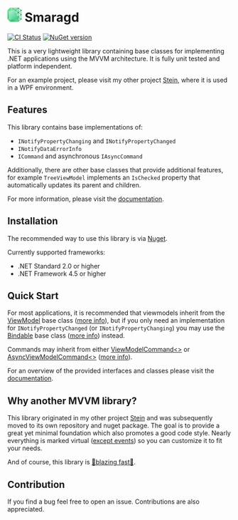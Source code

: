 # ![Icon](./resources/icon-32x32.png) Smaragd

[![CI Status](https://github.com/nkristek/Smaragd/workflows/CI/badge.svg)](https://github.com/nkristek/Smaragd/actions)
[![NuGet version](https://img.shields.io/nuget/v/NKristek.Smaragd.svg)](https://www.nuget.org/packages/NKristek.Smaragd/)

This is a very lightweight library containing base classes for implementing .NET applications using the MVVM architecture.
It is fully unit tested and platform independent.

For an example project, please visit my other project [Stein](https://github.com/nkristek/Stein), where it is used in a WPF environment.

## Features

This library contains base implementations of:
- `INotifyPropertyChanging` and `INotifyPropertyChanged`
- `INotifyDataErrorInfo`
- `ICommand` and asynchronous `IAsyncCommand`

Additionally, there are other base classes that provide additional features, for example `TreeViewModel` implements an `IsChecked` property that automatically updates its parent and children.

For more information, please visit the [documentation](https://github.com/nkristek/Smaragd/wiki).

## Installation

The recommended way to use this library is via [Nuget](https://www.nuget.org/packages/NKristek.Smaragd/).

Currently supported frameworks:
- .NET Standard 2.0 or higher
- .NET Framework 4.5 or higher

## Quick Start

For most applications, it is recommended that viewmodels inherit from the [ViewModel](https://github.com/nkristek/Smaragd/blob/master/src/Smaragd/ViewModels/ViewModel.cs) base class ([more info](https://github.com/nkristek/Smaragd/wiki/ViewModel)), but if you only need an implementation for `INotifyPropertyChanged` (or `INotifyPropertyChanging`) you may use the [Bindable](https://github.com/nkristek/Smaragd/blob/master/src/Smaragd/ViewModels/Bindable.cs) base class ([more info](https://github.com/nkristek/Smaragd/wiki/Bindable)) instead. 

Commands may inherit from either [ViewModelCommand<>](https://github.com/nkristek/Smaragd/blob/master/src/Smaragd/Commands/ViewModelCommand.cs) or [AsyncViewModelCommand<>](https://github.com/nkristek/Smaragd/blob/master/src/Smaragd/Commands/AsyncViewModelCommand.cs) ([more info](https://github.com/nkristek/Smaragd/wiki/Commands)).

For an overview of the provided interfaces and classes please visit the [documentation](https://github.com/nkristek/Smaragd/wiki/Home#Overview).

## Why another MVVM library?

This library originated in my other project [Stein](https://github.com/nkristek/Stein) and was subsequently moved to its own repository and nuget package. The goal is to provide a great yet minimal foundation which also promotes a good code style. Nearly everything is marked virtual ([except events](https://msdn.microsoft.com/en-us/library/hy3sefw3.aspx)) so you can customize it to fit your needs.

And of course, this library is [🚀blazing fast🚀](https://twitter.com/acdlite/status/974390255393505280).

## Contribution

If you find a bug feel free to open an issue. Contributions are also appreciated.
